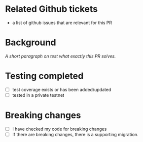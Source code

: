 # Related Github tickets

- a list of github issues that are relevant for this PR

# Background

_A short paragraph on test what exactly this PR solves._

# Testing completed

- [ ] test coverage exists or has been added/updated
- [ ] tested in a private testnet

# Breaking changes

- [ ] I have checked my code for breaking changes
- [ ] If there are breaking changes, there is a supporting migration.
